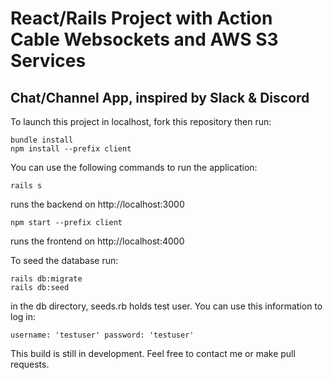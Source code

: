 # React/Rails Project with Action Cable Websockets and AWS S3 Services

## Chat/Channel App, inspired by Slack & Discord

To launch this project in localhost, fork this repository then run:
```
bundle install
npm install --prefix client
```
You can use the following commands to run the application:

`rails s`

runs the backend on http://localhost:3000

`npm start --prefix client`

runs the frontend on http://localhost:4000

To seed the database run:
```
rails db:migrate
rails db:seed
```
in the db directory, seeds.rb holds test user. You can use this information to log in:

`username: 'testuser' password: 'testuser'`

This build is still in development. Feel free to contact me or make pull requests.